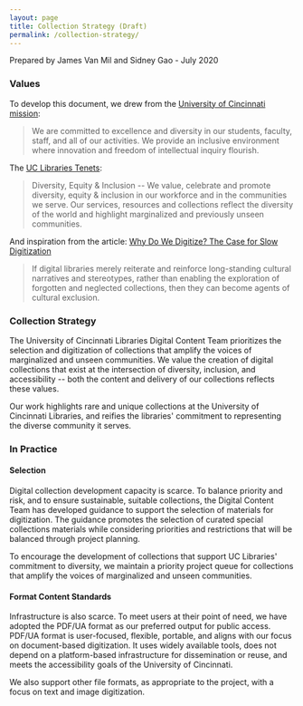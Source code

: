 ```yaml
---
layout: page
title: Collection Strategy (Draft)
permalink: /collection-strategy/
---
```


Prepared by James Van Mil and Sidney Gao - July 2020

### Values

To develop this document, we drew from the [University of Cincinnati
mission](https://www.uc.edu/about/mission.html):

> We are committed to excellence and diversity in our students, faculty,
> staff, and all of our activities. We provide an inclusive environment
> where innovation and freedom of intellectual inquiry flourish.

The [UC Libraries
Tenets](https://libraries.uc.edu/about/core-beliefs.html):

> Diversity, Equity & Inclusion -- We value, celebrate and promote
> diversity, equity & inclusion in our workforce and in the communities
> we serve. Our services, resources and collections reflect the
> diversity of the world and highlight marginalized and previously
> unseen communities.

And inspiration from the article: [Why Do We Digitize? The Case for Slow
Digitization](http://www.archivejournal.net/essays/why-do-we-digitize-the-case-for-slow-digitization/)

> If digital libraries merely reiterate and reinforce long-standing
> cultural narratives and stereotypes, rather than enabling the
> exploration of forgotten and neglected collections, then they can
> become agents of cultural exclusion.

### Collection Strategy

The University of Cincinnati Libraries Digital Content Team prioritizes
the selection and digitization of collections that amplify the voices of
marginalized and unseen communities. We value the creation of digital
collections that exist at the intersection of diversity, inclusion, and
accessibility -- both the content and delivery of our collections
reflects these values.

Our work highlights rare and unique collections at the University of
Cincinnati Libraries, and reifies the libraries' commitment to
representing the diverse community it serves.

### In Practice

#### Selection

Digital collection development capacity is scarce. To balance priority
and risk, and to ensure sustainable, suitable collections, the Digital
Content Team has developed guidance to support the selection of
materials for digitization. The guidance promotes the selection of
curated special collections materials while considering priorities and
restrictions that will be balanced through project planning.

To encourage the development of collections that support UC Libraries'
commitment to diversity, we maintain a priority project queue for
collections that amplify the voices of marginalized and unseen
communities.

#### Format Content Standards

Infrastructure is also scarce. To meet users at their point of need, we
have adopted the PDF/UA format as our preferred output for public
access. PDF/UA format is user-focused, flexible, portable, and aligns
with our focus on document-based digitization. It uses widely available
tools, does not depend on a platform-based infrastructure for
dissemination or reuse, and meets the accessibility goals of the
University of Cincinnati.

We also support other file formats, as appropriate to the project, with
a focus on text and image digitization.
